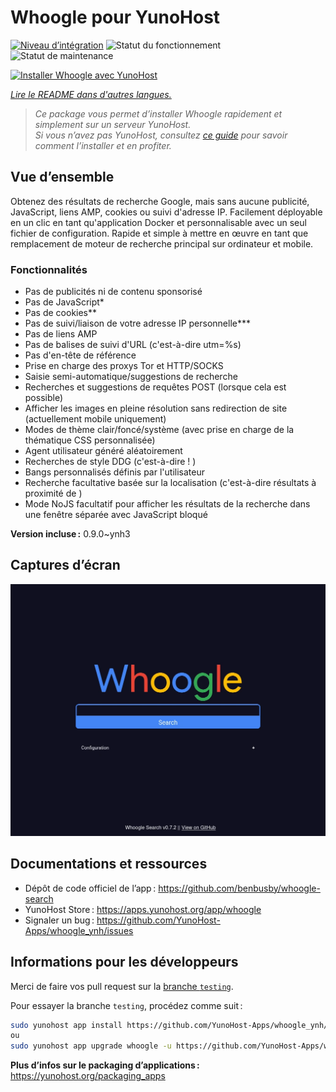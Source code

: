 <!--
Nota bene : ce README est automatiquement généré par <https://github.com/YunoHost/apps/tree/master/tools/readme_generator>
Il NE doit PAS être modifié à la main.
-->

# Whoogle pour YunoHost

[![Niveau d’intégration](https://apps.yunohost.org/badge/integration/whoogle)](https://ci-apps.yunohost.org/ci/apps/whoogle/)
![Statut du fonctionnement](https://apps.yunohost.org/badge/state/whoogle)
![Statut de maintenance](https://apps.yunohost.org/badge/maintained/whoogle)

[![Installer Whoogle avec YunoHost](https://install-app.yunohost.org/install-with-yunohost.svg)](https://install-app.yunohost.org/?app=whoogle)

*[Lire le README dans d'autres langues.](./ALL_README.md)*

> *Ce package vous permet d’installer Whoogle rapidement et simplement sur un serveur YunoHost.*  
> *Si vous n’avez pas YunoHost, consultez [ce guide](https://yunohost.org/install) pour savoir comment l’installer et en profiter.*

## Vue d’ensemble

Obtenez des résultats de recherche Google, mais sans aucune publicité, JavaScript, liens AMP, cookies ou suivi d'adresse IP. Facilement déployable en un clic en tant qu'application Docker et personnalisable avec un seul fichier de configuration. Rapide et simple à mettre en œuvre en tant que remplacement de moteur de recherche principal sur ordinateur et mobile.

### Fonctionnalités

- Pas de publicités ni de contenu sponsorisé
- Pas de JavaScript*
- Pas de cookies**
- Pas de suivi/liaison de votre adresse IP personnelle***
- Pas de liens AMP
- Pas de balises de suivi d'URL (c'est-à-dire utm=%s)
- Pas d'en-tête de référence
- Prise en charge des proxys Tor et HTTP/SOCKS
- Saisie semi-automatique/suggestions de recherche
- Recherches et suggestions de requêtes POST (lorsque cela est possible)
- Afficher les images en pleine résolution sans redirection de site (actuellement mobile uniquement)
- Modes de thème clair/foncé/système (avec prise en charge de la thématique CSS personnalisée)
- Agent utilisateur généré aléatoirement
- Recherches de style DDG (c'est-à-dire !<tag> <query>)
- Bangs personnalisés définis par l'utilisateur
- Recherche facultative basée sur la localisation (c'est-à-dire résultats à proximité de <ville>)
- Mode NoJS facultatif pour afficher les résultats de la recherche dans une fenêtre séparée avec JavaScript bloqué


**Version incluse :** 0.9.0~ynh3

## Captures d’écran

![Capture d’écran de Whoogle](./doc/screenshots/screenshot.png)

## Documentations et ressources

- Dépôt de code officiel de l’app : <https://github.com/benbusby/whoogle-search>
- YunoHost Store : <https://apps.yunohost.org/app/whoogle>
- Signaler un bug : <https://github.com/YunoHost-Apps/whoogle_ynh/issues>

## Informations pour les développeurs

Merci de faire vos pull request sur la [branche `testing`](https://github.com/YunoHost-Apps/whoogle_ynh/tree/testing).

Pour essayer la branche `testing`, procédez comme suit :

```bash
sudo yunohost app install https://github.com/YunoHost-Apps/whoogle_ynh/tree/testing --debug
ou
sudo yunohost app upgrade whoogle -u https://github.com/YunoHost-Apps/whoogle_ynh/tree/testing --debug
```

**Plus d’infos sur le packaging d’applications :** <https://yunohost.org/packaging_apps>
